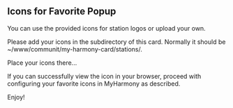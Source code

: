 ## Icons for Favorite Popup

You can use the provided icons for station logos or upload your own.

Please add your icons in the subdirectory of this card. Normally it should be ~/www/communit/my-harmony-card/stations/.

Place your icons there...

If you can successfully view the icon in your browser, proceed with configuring your favorite icons in MyHarmony as described.

Enjoy!
